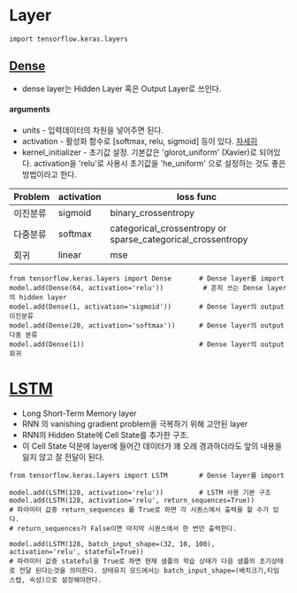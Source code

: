 # Layer
```
import tensorflow.keras.layers
```
## [Dense](https://keras.io/layers/core/#dense)
- dense layer는 Hidden Layer 혹은 Output Layer로 쓰인다.
#### arguments
- units - 입력데이터의 차원을 넣어주면 된다.
- activation - 활성화 함수로 [softmax, relu, sigmoid] 등이 있다. [자세히](https://keras.io/activations/)
- kernel_initializer - 초기값 설정. 기본값은 'glorot_uniform' (Xavier)로 되어있다.  activation을 'relu'로 사용시 초기값을  'he_uniform' 으로 설정하는 것도 좋은 방법이라고 한다.

|Problem| activation |  loss func|
|--                 |--         |--|
|이진분류| sigmoid | binary_crossentropy |
|다중분류|softmax|categorical_crossentropy or sparse_categorical_crossentropy|
|회귀| linear | mse|


```{python}
from tensorflow.keras.layers import Dense  		# Dense layer를 import
model.add(Dense(64, activation='relu'))          # 흔히 쓰는 Dense layer의 hidden layer
model.add(Dense(1, activation='sigmoid'))       # Dense layer의 output 이진분류
model.add(Dense(20, activation='softmax'))      # Dense layer의 output 다중 분류 
model.add(Dense(1))                             # Dense layer의 output 회귀
```

# [LSTM](https://keras.io/layers/recurrent/#lstm)
- Long Short-Term Memory layer
- RNN 의 vanishing gradient problem을 극복하기 위해 고안된 layer
- RNN의 Hidden State에 Cell State를 추가한 구조.
- 이 Cell State 덕분에 layer에 들어간 데이터가 꽤 오래 경과하더라도 앞의 내용을 잃지 않고 잘 전달이 된다.



```{python}
from tensorflow.keras.layers import LSTM        # Dense layer를 import

model.add(LSTM(128, activation='relu'))         # LSTM 사용 기본 구조
model.add(LSTM(128, activation='relu', return_sequences=True))         
# 파라미터 값중 return_sequences 를 True로 하면 각 시퀀스에서 출력을 할 수가 있다.
# return_sequences가 False이면 마지막 시퀀스에서 한 번만 출력한다.

model.add(LSTM(128, batch_input_shape=(32, 10, 100), activation='relu', stateful=True))  
# 파라미터 값중 stateful을 True로 하면 현재 샘플의 학습 상태가 다음 샘플의 초기상태로 전달 된다는것을 의미한다. 상태유지 모드에서는 batch_input_shape=(배치크기,타임 스텝, 속성)으로 설정해야한다.
```
